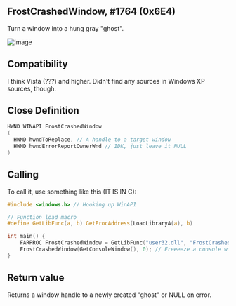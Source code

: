 ## FrostCrashedWindow, #1764 (0x6E4)

Turn a window into a hung gray "ghost".

![image](https://i2.imageban.ru/out/2023/02/07/4ecf212925c76e2738bb3f1dfa89f743.png)

## Compatibility

I think Vista (???) and higher.
Didn't find any sources in Windows XP sources, though.

## Close Definition
```C
HWND WINAPI FrostCrashedWindow
(
  HWND hwndToReplace, // A handle to a target window
  HWND hwndErrorReportOwnerWnd // IDK, just leave it NULL
)
```
## Calling
To call it, use something like this (IT IS IN C):

```C
#include <windows.h> // Hooking up WinAPI

// Function load macro
#define GetLibFunc(a, b) GetProcAddress(LoadLibraryA(a), b)

int main() {
	FARPROC FrostCrashedWindow = GetLibFunc("user32.dll", "FrostCrashedWindow"); // Get a function
	FrostCrashedWindow(GetConsoleWindow(), 0); // Freeeeze a console window
}
```

## Return value
Returns a window handle to a newly created "ghost" or NULL on error.
